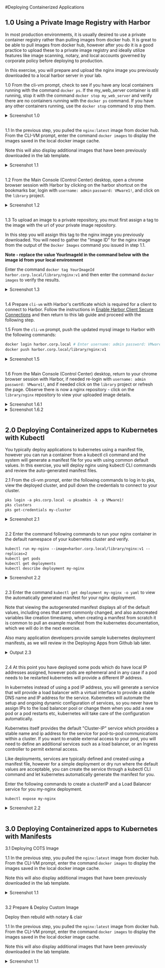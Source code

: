 #Deploying Containerized Applications

## 1.0 Using a Private Image Registry with Harbor

In most production environments, it is usually desired to use a private container registry rather than pulling images from docker hub. It is great to be able to pull images from docker hub, however after you do it is a good practice to upload these to a private image registry and ideally utilize features like image scanning, notary, and local accounts governed by corporate policy before deploying to production.

In this exercise, you will prepare and upload the nginx image you previously downloaded to a local harbor server in your lab.

1.0 From the cli-vm prompt, check to see if you have any local containers running with the command `docker ps`. If the my_web_server container is still running, stop it with the command `docker stop my_web_server` and verify there are no containers running with the `docker ps` command. If you have any other containers running, use the `docker stop` command to stop them.

<details><summary>Screenshot 1.0</summary>
<img src="Images/2019-05-06-01-57-26.png">
</details>
<br/>

1.1 In the previous step, you pulled the `nginx:latest` image from docker hub. From the CLI-VM prompt, enter the command `docker images` to display the images saved in the local docker image cache.

Note this will also display additional images that have been previously downloaded in the lab template.

<details><summary>Screenshot 1.1</summary>
<img src="Images/2019-05-06-01-35-04.png">
</details>
<br/>

1.2 From the Main Console (Control Center) desktop, open a chrome browser session with Harbor by clicking on the harbor shortcut on the bookmarks bar, login with `username: admin` `password: VMware1!`, and click on the `library` project.

<details><summary>Screenshot 1.2</summary>
<img src="Images/2019-03-04-23-30-58.png">
</details>
<br/>

1.3 To upload an image to a private repository, you must first assign a tag to the image with the url of your private image repository.

In this step you will assign this tag to the nginx image you previously downloaded. You will need to gather the "Image ID" for the nginx image from the output of the `Docker Images` command you issued in step 1.1.

**Note - replace the value YourImageId in the command below with the image id from your local environment**

Enter the command `docker tag YourImageId harbor.corp.local/library/nginx:v1` and then enter the command `docker images` to verify the results.

<details><summary>Screenshot 1.3</summary>
<img src="Images/2019-05-06-01-59-07.png">
</details>
<br/>

1.4 Prepare `cli-vm` with Harbor's certificate which is required for a client to connect to Harbor. Follow the instructions in [Enable Harbor Client Secure Connections](https://github.com/CNA-Tech/PKS-Ninja/tree/master/LabGuides/HarborCertExternal-HC7212) and then return to this lab guide and proceed with the following step.

1.5 From the `cli-vm` prompt, push the updated mysql image to Harbor with the following commands:

```bash
docker login harbor.corp.local # Enter username: admin password: VMware1!
docker push harbor.corp.local/library/nginx:v1
```

<details><summary>Screenshot 1.5</summary>
<img src="Images/2019-05-06-02-10-35.png">
</details>
<br/>

1.6 From the Main Console (Control Center) desktop, return to your chrome browser session with Harbor, if needed re-login with `username: admin` `password: VMware1!`, and if needed click on the `library` project or refresh the page. Observe there is now a nginx repository - click on the `library/nginx` repository to view your uploaded image details.

<details><summary>Screenshot 1.6.1</summary>
<img src="Images/2019-05-06-02-13-49.png">
</details>

<details><summary>Screenshot 1.6.2</summary>
<img src="Images/2019-05-06-02-14-23.png">
</details>
<br/>

## 2.0 Deploying Containerized apps to Kubernetes with Kubectl

You typically deploy applications to kubernetes using a manifest file, however you can run a container from a kubectl cli command and the system will generate a manifest file for you with using common default values. In this exercise, you will deploy nginx using kubectl CLI commands and review the auto-generated manifest files.

2.1 From the cli-vm prompt, enter the following commands to log in to pks, view the deployed cluster, and pull down the credentials to connect to your cluster.

```
pks login -a pks.corp.local -u pksadmin -k -p VMware1!
pks clusters
pks get-credentials my-cluster
```

<details><summary>Screenshot 2.1</summary>
<img src="Images/2019-05-06-17-30-31.png">
</details>
<br/>

2.2 Enter the command following commands to run your nginx container in the default namespace of your kubernetes cluster and verify.

```
kubectl run my-nginx --image=harbor.corp.local/library/nginx:v1 --replicas=2
kubectl get pods
kubectl get deployments
kubectl describe deployment my-nginx
```

<details><summary>Screenshot 2.2</summary>
<img src="Images/2019-05-06-17-42-36.png">
</details>
<br/>

2.3 Enter the command `kubectl get deployment my-nginx -o yaml` to view the automatically generated manifest for your nginx deployment.

Note that viewing the autogenerated manifest displays all of the default values, including ones that arent commonly changed, and also autocreated variables like creation timestamp, when creating a manifest from scratch it is common to pull an example manifest from the kubernetes documentation, which we will do in the next exercise.

Also many application developers provide sample kubernetes deployment manifests, as we will review in the Deploying Apps from Github lab later.

<details><summary>Output 2.3</summary>

```
root@cli-vm:~# kubectl get deployment my-nginx -o yaml
apiVersion: extensions/v1beta1
kind: Deployment
metadata:
  annotations:
    deployment.kubernetes.io/revision: "1"
  creationTimestamp: 2019-05-07T00:34:33Z
  generation: 1
  labels:
    run: my-nginx
  name: my-nginx
  namespace: default
  resourceVersion: "890802"
  selfLink: /apis/extensions/v1beta1/namespaces/default/deployments/my-nginx
  uid: e2414581-705f-11e9-856e-005056884152
spec:
  progressDeadlineSeconds: 600
  replicas: 2
  revisionHistoryLimit: 2
  selector:
    matchLabels:
      run: my-nginx
  strategy:
    rollingUpdate:
      maxSurge: 25%
      maxUnavailable: 25%
    type: RollingUpdate
  template:
    metadata:
      creationTimestamp: null
      labels:
        run: my-nginx
    spec:
      containers:
      - image: harbor.corp.local/library/nginx:v1
        imagePullPolicy: IfNotPresent
        name: my-nginx
        resources: {}
        terminationMessagePath: /dev/termination-log
        terminationMessagePolicy: File
      dnsPolicy: ClusterFirst
      restartPolicy: Always
      schedulerName: default-scheduler
      securityContext: {}
      terminationGracePeriodSeconds: 30
status:
  availableReplicas: 2
  conditions:
  - lastTransitionTime: 2019-05-07T00:34:43Z
    lastUpdateTime: 2019-05-07T00:34:43Z
    message: Deployment has minimum availability.
    reason: MinimumReplicasAvailable
    status: "True"
    type: Available
  - lastTransitionTime: 2019-05-07T00:34:33Z
    lastUpdateTime: 2019-05-07T00:34:43Z
    message: ReplicaSet "my-nginx-98ff6c9c9" has successfully progressed.
    reason: NewReplicaSetAvailable
    status: "True"
    type: Progressing
  observedGeneration: 1
  readyReplicas: 2
  replicas: 2
  updatedReplicas: 2
```

</details>
<br/>

2.4 At this point you have deployed some pods which do have local IP addresses assigned, however pods are ephemeral and in any case if a pod needs to be restarted kubernetes will provide a different IP address.

In kubernetes instead of using a pod IP address, you will generate a service that will provide a load balancer with a virtual interface to provide a stable DNS name and IP address for the service. Kubernetes will automate the setup and ongoing dynamic configuration of services, so you never have to assign IPs to the load balancer pool or change them when you add a new pod or a pod restarts etc, kubernetes will take care of the configuration automatically.

Kubernetes itself provides the default "Cluster-IP" service which provides a stable name and ip address for the service for pod-to-pod communications within a cluster. If you want to enable external access to your pod, you will need to define an additional services such as a load balancer, or an Ingress controller to permit external access.

Like deployments, services are typically defined and created using a manifest file, however for a simple deployment or dry run where the default values are acceptable, you can create the service through a kubectl CLI command and let kubernetes automatically generate the manifest for you.

Enter the following commands to create a clusterIP and a Load Balancer service for you my-nginx deployment.

```
kubectl expose my-nginx
```

<details><summary>Screenshot 2.2</summary>
<img src="Images/2019-05-06-17-42-36.png">
</details>
<br/>

## 3.0 Deploying Containerized apps to Kubernetes with Manifests

3.1 Deploying COTS Image

1.1 In the previous step, you pulled the `nginx:latest` image from docker hub. From the CLI-VM prompt, enter the command `docker images` to display the images saved in the local docker image cache.

Note this will also display additional images that have been previously downloaded in the lab template.

<details><summary>Screenshot 1.1</summary>
<img src="Images/2019-05-06-01-35-04.png">
</details>
<br/>

3.2 Prepare & Deploy Custom Image

Deploy then rebuild with notary & clair

1.1 In the previous step, you pulled the `nginx:latest` image from docker hub. From the CLI-VM prompt, enter the command `docker images` to display the images saved in the local docker image cache.

Note this will also display additional images that have been previously downloaded in the lab template.

<details><summary>Screenshot 1.1</summary>
<img src="Images/2019-05-06-01-35-04.png">
</details>
<br/>